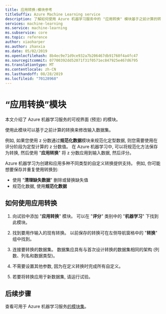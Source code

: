 ```yaml
---
title: 应用转换:模块参考
titleSuffix: Azure Machine Learning service
description: 了解如何使用 Azure 机器学习服务中的 "应用转换" 模块基于之前计算的转换来修改输入数据集。
services: machine-learning
ms.service: machine-learning
ms.subservice: core
ms.topic: reference
author: xiaoharper
ms.author: zhanxia
ms.date: 05/02/2019
ms.openlocfilehash: 8b4ec9e71d9ce932a7b206467db91760f4a4fc47
ms.sourcegitcommit: 07700392dd52071f31f0571ec847925e467d6795
ms.translationtype: MT
ms.contentlocale: zh-CN
ms.lasthandoff: 08/28/2019
ms.locfileid: "70128968"
---
```

# <a name="apply-transformation-module"></a>“应用转换”模块

本文介绍了 Azure 机器学习服务的可视界面 (预览) 的模块。

使用此模块可以基于之前计算的转换来修改输入数据集。  
  
例如, 如果您使用 z 分数通过**规范化数据**模块来规范化定型数据, 则您需要使用在评分阶段为定型计算的 z 分数值。 在 Azure 机器学习中, 可以将规范化方法保存为转换, 然后使用 "**应用转换**" 将 z 分数应用到输入数据, 然后评分。
  
Azure 机器学习为创建和应用多种不同类型的自定义转换提供支持。 例如, 你可能想要保存并重复使用转换到:  
  
- 使用 "**清理缺失数据**" 删除或替换缺失值
- 规范化数据, 使用**规范化数据**
  

## <a name="how-to-use-apply-transformation"></a>如何使用应用转换  
  
1. 向试验中添加 "**应用转换**" 模块。 可以在 "**评分**" 类别中的 "**机器学习**" 下找到此模块。 
  
2. 找到要用作输入的现有转换。  以前保存的转换可在左侧导航窗格中的 "**转换**" 组中找到。  
  
   
  
3. 连接要转换的数据集。 数据集应具有与首次设计转换的数据集相同的架构 (列数、列名和数据类型)。  
  
4. 不需要设置其他参数, 因为在定义转换时完成所有自定义。  
  
5. 若要将转换应用于新数据集, 请运行试验。  

## <a name="next-steps"></a>后续步骤

查看可用于 Azure 机器学习服务[的模块集](module-reference.md)。 